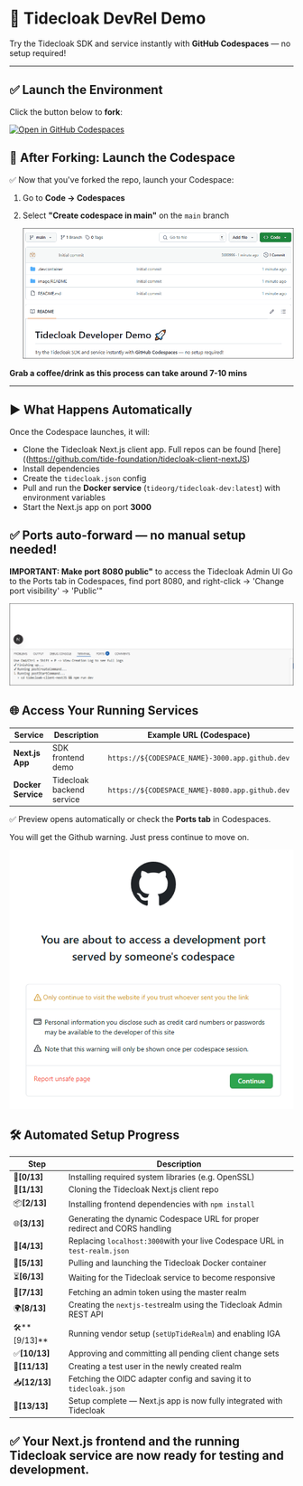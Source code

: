 # 🚀 Tidecloak DevRel Demo

Try the Tidecloak SDK and service instantly with **GitHub Codespaces** — no setup required!

---

## ✅ **Launch the Environment**

Click the button below to **fork**:

[![Open in GitHub Codespaces](https://github.com/codespaces/badge.svg)](https://github.com/tide-foundation/tidespaces/generate)

## 🚀 After Forking: Launch the Codespace

✅ Now that you've forked the repo, launch your Codespace:

1. Go to **Code → Codespaces**
2. Select **"Create codespace in main"** on the `main` branch

   ![How to create codespace](image/README/tidecloak_howto_createcodespace.gif)

**Grab a coffee/drink as this process can take around 7-10 mins**

---

## ▶️ **What Happens Automatically**

Once the Codespace launches, it will:

- Clone the Tidecloak Next.js client app.  Full repos can be found [here]((https://github.com/tide-foundation/tidecloak-client-nextJS)
- Install dependencies
- Create the `tidecloak.json` config
- Pull and run the **Docker service** (`tideorg/tidecloak-dev:latest`) with environment variables
- Start the Next.js app on port **3000**

✅ **Ports auto-forward** — no manual setup needed!
------------------------------------------------

**IMPORTANT: Make port 8080 public"** to access the Tidecloak Admin UI
  Go to the Ports tab in Codespaces, find port 8080, and right-click → 'Change port visibility' → 'Public'"

  ![how to makepublic](image/README/tidecloak_howto_makepublic.gif)

## 🌐 **Access Your Running Services**

| Service                  | Description               | Example URL (Codespace)                           |
| ------------------------ | ------------------------- | ------------------------------------------------- |
| **Next.js App**    | SDK frontend demo         | `https://${CODESPACE_NAME}-3000.app.github.dev` |
| **Docker Service** | Tidecloak backend service | `https://${CODESPACE_NAME}-8080.app.github.dev` |

✅ Preview opens automatically or check the **Ports tab** in Codespaces.

You will get the Github warning.  Just press continue to move on.

![1743562446996](image/README/1743562446996.png)

## 🛠 **Automated Setup Progress**

| Step                | Description                                                                     |
| ------------------- | ------------------------------------------------------------------------------- |
| 🔧**[0/13]**  | Installing required system libraries (e.g. OpenSSL)                             |
| 🚀**[1/13]**  | Cloning the Tidecloak Next.js client repo                                       |
| 📦**[2/13]**  | Installing frontend dependencies with `npm install`                           |
| 🌐**[3/13]**  | Generating the dynamic Codespace URL for proper redirect and CORS handling      |
| 🔄**[4/13]**  | Replacing `localhost:3000`with your live Codespace URL in `test-realm.json` |
| 🐳**[5/13]**  | Pulling and launching the Tidecloak Docker container                            |
| ⏳**[6/13]**  | Waiting for the Tidecloak service to become responsive                          |
| 🔐**[7/13]**  | Fetching an admin token using the master realm                                  |
| 🌍**[8/13]**  | Creating the `nextjs-test`realm using the Tidecloak Admin REST API            |
| 🛠️**[9/13]**      | Running vendor setup (`setUpTideRealm`) and enabling IGA                      |
| ✅**[10/13]** | Approving and committing all pending client change sets                         |
| 👤**[11/13]** | Creating a test user in the newly created realm                                 |
| 📥**[12/13]** | Fetching the OIDC adapter config and saving it to `tidecloak.json`            |
| 🎉**[13/13]** | Setup complete — Next.js app is now fully integrated with Tidecloak            |

✅ Your Next.js frontend and the running Tidecloak service are now ready for testing and development.
-----------------------------------------------------------------------------------------------------
